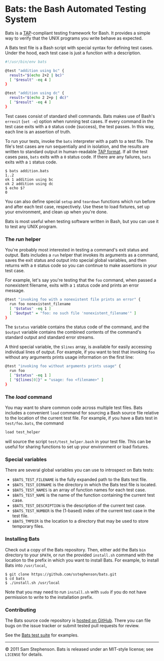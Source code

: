 # Bats: the Bash Automated Testing System

Bats is a [TAP](http://testanything.org/)-compliant testing framework
for Bash. It provides a simple way to verify that the UNIX programs
you write behave as expected.

A Bats test file is a Bash script with special syntax for defining
test cases. Under the hood, each test case is just a function with a
description.

```bash
#!/usr/bin/env bats

@test "addition using bc" {
  result="$(echo 2+2 | bc)"
  [ "$result" -eq 4 ]
}

@test "addition using dc" {
  result="$(echo 2 2+p | dc)"
  [ "$result" -eq 4 ]
}
```

Test cases consist of standard shell commands. Bats makes use of
Bash's `errexit` (`set -e`) option when running test cases. If every
command in the test case exits with a `0` status code (success), the
test passes. In this way, each line is an assertion of truth.

To run your tests, invoke the `bats` interpreter with a path to a test
file. The file's test cases are run sequentially and in isolation, and
the results are written to standard output in human-readable [TAP
format](http://testanything.org/wiki/index.php/TAP_specification#THE_TAP_FORMAT).
If all the test cases pass, `bats` exits with a `0` status code. If
there are any failures, `bats` exits with a `1` status code.

    $ bats addition.bats
    1..2
    ok 1 addition using bc
    ok 2 addition using dc
    $ echo $?
    0

You can also define special `setup` and `teardown` functions which run
before and after each test case, respectively. Use these to load
fixtures, set up your environment, and clean up when you're done.

Bats is most useful when testing software written in Bash, but you can
use it to test any UNIX program.

### The _run_ helper

You're probably most interested in testing a command's exit status and
output. Bats includes a `run` helper that invokes its arguments as a
command, saves the exit status and output into special global
variables, and then returns with a `0` status code so you can continue
to make assertions in your test case.

For example, let's say you're testing that the `foo` command, when
passed a nonexistent filename, exits with a `1` status code and prints
an error message.

```bash
@test "invoking foo with a nonexistent file prints an error" {
  run foo nonexistent_filename
  [ "$status" -eq 1 ]
  [ "$output" = "foo: no such file 'nonexistent_filename'" ]
}
```

The `$status` variable contains the status code of the command, and
the `$output` variable contains the combined contents of the command's
standard output and standard error streams.

A third special variable, the `$lines` array, is available for easily
accessing individual lines of output. For example, if you want to test
that invoking `foo` without any arguments prints usage information on
the first line:

```bash
@test "invoking foo without arguments prints usage" {
  run foo
  [ "$status" -eq 1 ]
  [ "${lines[0]}" = "usage: foo <filename>" ]
}
```

### The _load_ command

You may want to share common code across multiple test files. Bats
includes a convenient `load` command for sourcing a Bash source file
relative to the location of the current test file. For example, if you
have a Bats test in `test/foo.bats`, the command

```bash
load test_helper
```

will source the script `test/test_helper.bash` in your test file. This
can be useful for sharing functions to set up your environment or load
fixtures.

### Special variables

There are several global variables you can use to introspect on Bats
tests:

* `$BATS_TEST_FILENAME` is the fully expanded path to the Bats test
file.
* `$BATS_TEST_DIRNAME` is the directory in which the Bats test file is
located.
* `$BATS_TEST_NAMES` is an array of function names for each test case.
* `$BATS_TEST_NAME` is the name of the function containing the current
test case.
* `$BATS_TEST_DESCRIPTION` is the description of the current test
case.
* `$BATS_TEST_NUMBER` is the (1-based) index of the current test case
in the test file.
* `$BATS_TMPDIR` is the location to a directory that may be used to
store temporary files.

### Installing Bats

Check out a copy of the Bats repository. Then, either add the Bats
`bin` directory to your `$PATH`, or run the provided `install.sh`
command with the location to the prefix in which you want to install
Bats. For example, to install Bats into `/usr/local`,

    $ git clone https://github.com/sstephenson/bats.git
    $ cd bats
    $ ./install.sh /usr/local

Note that you may need to run `install.sh` with `sudo` if you do not
have permission to write to the installation prefix.

### Contributing

The Bats source code repository is [hosted on
GitHub](https://github.com/sstephenson/bats). There you can file bugs
on the issue tracker or submit tested pull requests for review.

See the [Bats
test suite](https://github.com/sstephenson/bats/tree/master/test) for
examples.

---

© 2011 Sam Stephenson. Bats is released under an MIT-style license;
see `LICENSE` for details.

